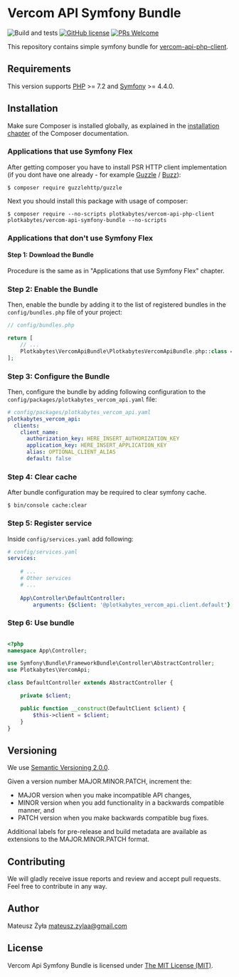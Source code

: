 # Vercom API Symfony Bundle

![Build and tests](https://github.com/plotkabytes/vercom-api-bundle/actions/workflows/ci.yml/badge.svg)
[![GitHub license](https://img.shields.io/github/license/Naereen/StrapDown.js.svg)](https://github.com/plotkabytes/vercom-api-php-client/blob/main/LICENSE)
[![PRs Welcome](https://img.shields.io/badge/PRs-welcome-brightgreen.svg?style=flat-square)](http://makeapullrequest.com)

This repository contains simple symfony bundle for [vercom-api-php-client](https://github.com/plotkabytes/vercom-api-php-client).

## Requirements

This version supports [PHP](https://php.net) >= 7.2 and [Symfony](https://symfony.com/) >= 4.4.0.

## Installation

Make sure Composer is installed globally, as explained in the
[installation chapter](https://getcomposer.org/doc/00-intro.md)
of the Composer documentation.

### Applications that use Symfony Flex

After getting composer you have to install PSR HTTP client implementation (if you dont have one already - 
for example [Guzzle](https://github.com/guzzle/guzzle) / [Buzz](https://github.com/kriswallsmith/Buzz)):

```console
$ composer require guzzlehttp/guzzle
```

Next you should install this package with usage of composer:

```console
$ composer require --no-scripts plotkabytes/vercom-api-php-client plotkabytes/vercom-api-symfony-bundle --no-scripts
```

### Applications that don't use Symfony Flex

#### Step 1: Download the Bundle

Procedure is the same as in "Applications that use Symfony Flex" chapter.

### Step 2: Enable the Bundle

Then, enable the bundle by adding it to the list of registered bundles
in the `config/bundles.php` file of your project:

```php
// config/bundles.php

return [
    // ...
    Plotkabytes\VercomApiBundle\PlotkabytesVercomApiBundle.php::class => ['all' => true],
];
```

### Step 3: Configure the Bundle

Then, configure the bundle by adding following configuration to the `config/packages/plotkabytes_vercom_api.yaml` file:

```yml
# config/packages/plotkabytes_vercom_api.yaml
plotkabytes_vercom_api:
  clients:
    client_name:
      authorization_key: HERE_INSERT_AUTHORIZATION_KEY
      application_key: HERE_INSERT_APPLICATION_KEY
      alias: OPTIONAL_CLIENT_ALIAS
      default: false
```

### Step 4: Clear cache

After bundle configuration may be required to clear symfony cache.

```console
$ bin/console cache:clear
```

### Step 5: Register service

Inside `config/services.yaml` add following:

```yml
# config/services.yaml
services:
  
    # ...
    # Other services
    # ...
  
    App\Controller\DefaultController:
        arguments: {$client: '@plotkabytes_vercom_api.client.default'}
```

### Step 6: Use bundle

```php

<?php
namespace App\Controller;

use Symfony\Bundle\FrameworkBundle\Controller\AbstractController;
use Plotkabytes\VercomApi;

class DefaultController extends AbstractController {

    private $client;

    public function __construct(DefaultClient $client) {
        $this->client = $client;
    }
}
```

## Versioning

We use [Semantic Versioning 2.0.0](https://semver.org/).

Given a version number MAJOR.MINOR.PATCH, increment the:

* MAJOR version when you make incompatible API changes,
* MINOR version when you add functionality in a backwards compatible manner, and
* PATCH version when you make backwards compatible bug fixes.

Additional labels for pre-release and build metadata are available as extensions to the MAJOR.MINOR.PATCH format.

## Contributing

We will gladly receive issue reports and review and accept pull requests.
Feel free to contribute in any way.

## Author

Mateusz Żyła <mateusz.zylaa@gmail.com>

## License

Vercom Api Symfony Bundle is licensed under [The MIT License (MIT)](LICENSE).
